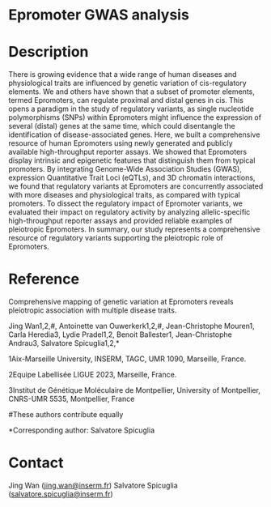 # Epromoter GWAS analysis

# Description
There is growing evidence that a wide range of human diseases and physiological traits are influenced by genetic variation of cis-regulatory elements. We and others have shown that a subset of promoter elements, termed Epromoters, can regulate proximal and distal genes in cis. This opens a paradigm in the study of regulatory variants, as single nucleotide polymorphisms (SNPs) within Epromoters might influence the expression of several (distal) genes at the same time, which could disentangle the identification of disease-associated genes. Here, we built a comprehensive resource of human Epromoters using newly generated and publicly available high-throughput reporter assays. We showed that Epromoters display intrinsic and epigenetic features that distinguish them from typical promoters. By integrating Genome-Wide Association Studies (GWAS), expression Quantitative Trait Loci (eQTLs), and 3D chromatin interactions, we found that regulatory variants at Epromoters are concurrently associated with more diseases and physiological traits, as compared with typical promoters. To dissect the regulatory impact of Epromoter variants, we evaluated their impact on regulatory activity by analyzing allelic-specific high-throughput reporter assays and provided reliable examples of pleiotropic Epromoters. In summary, our study represents a comprehensive resource of regulatory variants supporting the pleiotropic role of Epromoters. 

# Reference
Comprehensive mapping of genetic variation at Epromoters reveals pleiotropic association with multiple disease traits.

Jing Wan1,2,#, Antoinette van Ouwerkerk1,2,#, Jean-Christophe Mouren1, Carla Heredia3, Lydie Pradel1,2, Benoit Ballester1, Jean-Christophe Andrau3, Salvatore Spicuglia1,2,*
 
1Aix-Marseille University, INSERM, TAGC, UMR 1090, Marseille, France.

2Equipe Labellisée LIGUE 2023, Marseille, France.

3Institut de Génétique Moléculaire de Montpellier, University of Montpellier, CNRS-UMR 5535, Montpellier, France

#These authors contribute equally

*Corresponding author: Salvatore Spicuglia

# Contact
Jing Wan (jing.wan@inserm.fr)
Salvatore Spicuglia (salvatore.spicuglia@inserm.fr)
